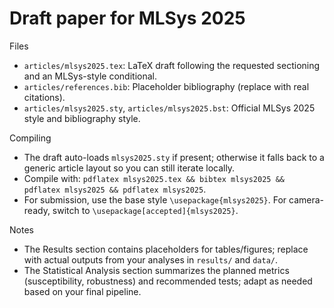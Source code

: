 Draft paper for MLSys 2025
==========================

Files
- `articles/mlsys2025.tex`: LaTeX draft following the requested sectioning and an MLSys-style conditional.
- `articles/references.bib`: Placeholder bibliography (replace with real citations).
- `articles/mlsys2025.sty`, `articles/mlsys2025.bst`: Official MLSys 2025 style and bibliography style.

Compiling
- The draft auto-loads `mlsys2025.sty` if present; otherwise it falls back to a generic article layout so you can still iterate locally.
- Compile with: `pdflatex mlsys2025.tex && bibtex mlsys2025 && pdflatex mlsys2025 && pdflatex mlsys2025`.
- For submission, use the base style `\usepackage{mlsys2025}`. For camera-ready, switch to `\usepackage[accepted]{mlsys2025}`.

Notes
- The Results section contains placeholders for tables/figures; replace with actual outputs from your analyses in `results/` and `data/`.
- The Statistical Analysis section summarizes the planned metrics (susceptibility, robustness) and recommended tests; adapt as needed based on your final pipeline.


